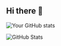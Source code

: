 ## Hi there 👋

![Your GitHub stats](https://github-readme-stats.vercel.app/api?username=donnabell-s&show_icons=true&theme=omni)

![GitHub Stats](https://github-readme-stats.vercel.app/api?username=donnabell-s&bg_color=FFD6E7&title_color=FF6B9D&icon_color=FF85B3&text_color=5E4352)

<!--
**donnabell-s/donnabell-s** is a ✨ _special_ ✨ repository because its `README.md` (this file) appears on your GitHub profile.

Here are some ideas to get you started:

- 🔭 I’m currently working on ...
- 🌱 I’m currently learning ...
- 👯 I’m looking to collaborate on ...
- 🤔 I’m looking for help with ...
- 💬 Ask me about ...
- 📫 How to reach me: ...
- 😄 Pronouns: ...
- ⚡ Fun fact: ...
-->
